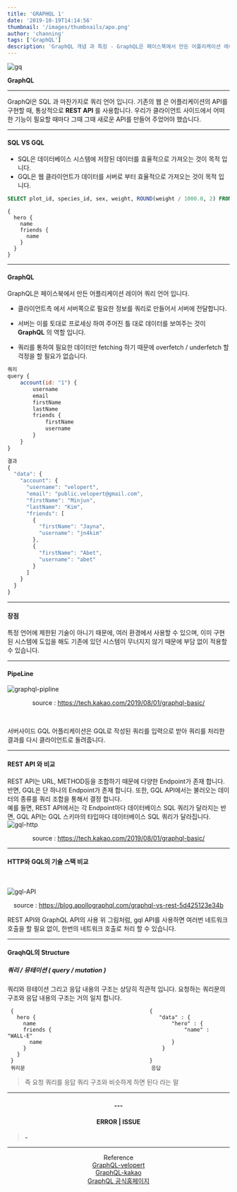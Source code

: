 ```yaml
---
title: 'GRAPHQL 1'
date: '2019-10-19T14:14:56'
thumbnail: '/images/thumbnails/apo.png'
author: 'channing'
tags: ['GraphQL']
description: 'GraphQL 개념 과 특징 - GraphQL은 페이스북에서 만든 어플리케이션 레이어 쿼리 언어 입니다'
---
```


![gq](./apo.png)

**GraphQL**

---

GraphQl은 SQL 과 마찬가지로 쿼리 언어 입니다.
기존의 웹 은 어플리케이션의 API를 구현할 때, 통상적으로 **REST API** 를 사용합니다. 우리가 클라이언트 사이드에서 어떠한 기능이 필요할 때마다 그때 그때 새로운 API를 만들어 주었어야 했습니다.

---

#### SQL VS GQL

- SQL은 데이터베이스 시스템에 저장된 데이터를 효율적으로 가져오는 것이 목적 입니다.
- GQL은 웹 클라이언트가 데이터를 서버로 부터 효율적으로 가져오는 것이 목적 입니다.

```sql
SELECT plot_id, species_id, sex, weight, ROUND(weight / 1000.0, 2) FROM surveys;
```

```gql
{
  hero {
    name
    friends {
      name
    }
  }
}
```

---

#### GraphQL

GraphQL은 페이스북에서 만든 어플리케이션 레이어 쿼리 언어 입니다.<br>

- 클라이언트측 에서 서버쪽으로 필요한 정보를 쿼리로 만들어서 서버에 전달합니다.
- 서버는 이를 토대로 프로세싱 하여 주어진 틀 대로 데이터를 보여주는 것이 **GraphQL** 의 역할 입니다.

- 쿼리를 통하여 필요한 데이터만 fetching 하기 때문에 overfetch / underfetch 할 걱정을 할 필요가 없습니다.

```js
쿼리
query {
    account(id: "1") {
        username
        email
        firstName
        lastName
        friends {
            firstName
            username
        }
    }
}
```

```js
결과
{
  "data": {
    "account": {
      "username": "velopert",
      "email": "public.velopert@gmail.com",
      "firstName": "Minjun",
      "lastName": "Kim",
      "friends": [
        {
          "firstName": "Jayna",
          "username": "jn4kim"
        },
        {
          "firstName": "Abet",
          "username": "abet"
        }
      ]
    }
  }
}
```

---

#### 장점

특정 언어에 제한된 기술이 아니기 때문에, 여러 환경에서 사용할 수 있으며, 이미 구현된 시스템에 도입을 해도 기존에 있던 시스템이 무너지지 않기 때문에 부담 없이 적용할 수 있습니다.

---

#### PipeLine

![graphql-pipline](./graphql-pipeline.png)

<center>

source : https://tech.kakao.com/2019/08/01/graphql-basic/

</center>

<br>

서버사이드 GQL 어플리케이션은 GQL로 작성된 쿼리를 입력으로 받아 쿼리를 처리한 결과를 다시 클라이언트로 돌려줍니다.

---

#### REST API 와 비교

REST API는 URL, METHOD등을 조합하기 때문에 다양한 Endpoint가 존재 합니다. 반면, GQL은 단 하나의 Endpoint가 존재 합니다. 또한, GQL API에서는 불러오는 데이터의 종류를 쿼리 조합을 통해서 결정 합니다. <br>예를 들면, REST API에서는 각 Endpoint마다 데이터베이스 SQL 쿼리가 달라지는 반면, GQL API는 GQL 스키마의 타입마다 데이터베이스 SQL 쿼리가 달라집니다.
![gql-http](./gql-http.png)

<center>

source : https://tech.kakao.com/2019/08/01/graphql-basic/

</center>

---

#### HTTP와 GQL의 기술 스택 비교

<br>

![gql-API](./graphql-mobile-api.png)

<center>

source : https://blog.apollographql.com/graphql-vs-rest-5d425123e34b

</center>

REST API와 GraphQL API의 사용
위 그림처럼, gql API를 사용하면 여러번 네트워크 호출을 할 필요 없이, 한번의 네트워크 호출로 처리 할 수 있습니다.

---

#### GraqhQL의 Structure

##### 쿼리 / 뮤테이션 ( query / mutation )

쿼리와 뮤테이션 그리고 응답 내용의 구조는 상당히 직관적 입니다. 요청하는 쿼리문의 구조와 응답 내용의 구조는 거의 일치 합니다.

```gql
 {                                           {
   hero {                                       "data" : {
     name                                           "hero" : {
     friends {                                          "name" : "WALL-E"
       name                                         }
     }                                           }
   }
 }                                           }
 쿼리문                                        응답
```

> 즉 요청 쿼리를 응답 쿼리 구조와 비슷하게 하면 된다 라는 말

---

<center>

#### ---

#### ERROR | ISSUE

</center>

> <b> - </b>

<hr />

<center>

Reference <br>
[GraphQL-velopert](https://velopert.com/2318) <br>
[GraphQL-kakao](https://tech.kakao.com/2019/08/01/graphql-basic/)<br>
[GraphQL 공식홈페이지](https://graphql.org/)

</center>
